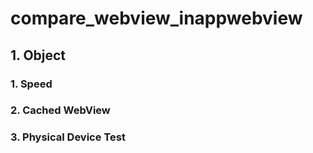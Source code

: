 # compare_webview_inappwebview

## 1. Object

### 1. Speed

### 2. Cached WebView

### 3. Physical Device Test
